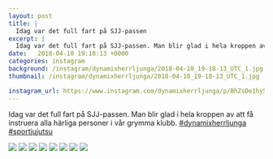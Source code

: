 ```yaml
---
layout: post
title: |
  Idag var det full fart på SJJ-passen
excerpt: |
  Idag var det full fart på SJJ-passen. Man blir glad i hela kroppen av att få instruera alla härliga personer i vår grymma klubb.  
date:   2018-04-10 19:18:13 +0000
categories: instagram
background: /instagram/dynamixherrljunga/2018-04-10_19-18-13_UTC_1.jpg
thumbnail: /instagram/dynamixherrljunga/2018-04-10_19-18-13_UTC_1.jpg

instagram_url: https://www.instagram.com/dynamixherrljunga/p/BhZsDe1hyS-
---
```

Idag var det full fart på SJJ-passen. Man blir glad i hela kroppen av att få instruera alla härliga personer i vår grymma klubb. [#dynamixherrljunga](https://www.instagram.com/explore/tags/dynamixherrljunga/) [#sportjujutsu](https://www.instagram.com/explore/tags/sportjujutsu/)



<img src='/www-dynamix-herrljunga/instagram/dynamixherrljunga/2018-04-10_19-18-13_UTC_1.jpg' class='img-fluid' />


<img src='/www-dynamix-herrljunga/instagram/dynamixherrljunga/2018-04-10_19-18-13_UTC_2.jpg' class='img-fluid' />


<img src='/www-dynamix-herrljunga/instagram/dynamixherrljunga/2018-04-10_19-18-13_UTC_3.jpg' class='img-fluid' />


<img src='/www-dynamix-herrljunga/instagram/dynamixherrljunga/2018-04-10_19-18-13_UTC_4.jpg' class='img-fluid' />


<img src='/www-dynamix-herrljunga/instagram/dynamixherrljunga/2018-04-10_19-18-13_UTC_5.jpg' class='img-fluid' />


<img src='/www-dynamix-herrljunga/instagram/dynamixherrljunga/2018-04-10_19-18-13_UTC_6.jpg' class='img-fluid' />


<img src='/www-dynamix-herrljunga/instagram/dynamixherrljunga/2018-04-10_19-18-13_UTC_7.jpg' class='img-fluid' />


<img src='/www-dynamix-herrljunga/instagram/dynamixherrljunga/2018-04-10_19-18-13_UTC_8.jpg' class='img-fluid' />
